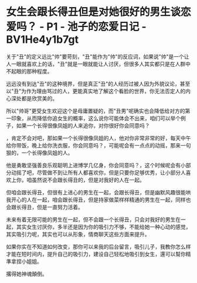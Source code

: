 # 女生会跟长得丑但是对她很好的男生谈恋爱吗？ - P1 - 池子的恋爱日记 - BV1He4y1b7gt

关于"丑"的定义远比"帅"要苛刻，"丑"能作为"帅"的反应词，如果说"帅"是一个让人一眼就喜欢上的话，"丑"就是一眼就能让人讨厌，但很多人其实都只是在人群中不起眼的那种程度。

远远没有到达"丑"的这种境界，但是真正"丑"的人经历过被人因为外貌议论，甚至以"丑"为作为理由骂过的人，更能真实地了解这个看脸的世界，你无法否定人的内心深处都是欣赏美的。

所以"帅哥"更受女生欢迎这个是毋庸置疑的，而"丑男"呢确实也会降低给对方的第一印象，从而降低你追女生的概率，这么说你可能体会不出来，咱们可以举个例子，如果一个长得很像凤姐的人来追你，对你很好你会同意吗？

，肯定不会对吧，那如果一个长得很像凤姐的人，他对你非常非常的好，每天中午给你带饭，晚上给你洗衣服，你会同意吗？，可能呢会有一点点的动摇，那来一句狠的，一个长得像凤姐的人。

他是勇敢坚强善良乐观聪明上进博学几亿身，你会同意吗？，这个时候呢会有小部分动摇了吧，尽管做不到让所有人都喜欢你，但是只要你足够优秀，让小部分人喜欢上你，咱虽然说不会跟长得丑的，但是对我好的人在一起。

但咱会跟长得丑，但很有上进心的男生在一起，会跟长得丑，但是幽默风趣很能哄我开心的人在一起，咱会跟长得丑，但是持家做菜样样精通的男生在一起，同样也会跟长得丑，但是一直努力活着。

未来有着无限可能的男生在一起，但不会跟一个长得丑，只会对我好的男生在一起，其实女生讨厌你，多半还是因为你的吸引力不够，不能给她一种心动的感觉，其实吸引力呢，其实也可以从形象，情商聊天这些方面来提升。

如果你实在不知道如何改变，那你可以来我的后台留言，吸引儿子，我教你怎么样才能在短时间内，提升自己的吸引力，建设自己轻松地吸引到女生，還可以幫你精準拿捏小姐姐。

撂得她神魂顛倒。